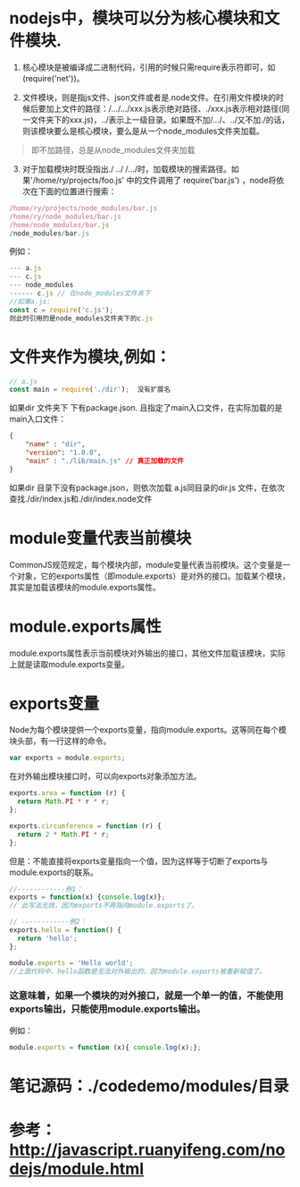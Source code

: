 # nodejs中，模块可以分为核心模块和文件模块.

1. 核心模块是被编译成二进制代码，引用的时候只需require表示符即可，如(require('net'))。

2. 文件模块，则是指js文件、json文件或者是.node文件。在引用文件模块的时候后要加上文件的路径：/.../.../xxx.js表示绝对路径、./xxx.js表示相对路径(同一文件夹下的xxx.js)，../表示上一级目录。如果既不加/.../、../又不加./的话，则该模块要么是核心模块，要么是从一个node_modules文件夹加载。

> 即不加路径，总是从node_modules文件夹加载

3. 对于加载模块时既没指出./ ../ /.../时，加载模块的搜索路径。如果'/home/ry/projects/foo.js' 中的文件调用了 require('bar.js') ，node将依次在下面的位置进行搜索： 
```js
/home/ry/projects/node_modules/bar.js 
/home/ry/node_modules/bar.js 
/home/node_modules/bar.js 
/node_modules/bar.js 
```

例如：
```js
--- a.js
--- c.js
--- node_modules
------ c.js // 在node_modules文件夹下
//如果a.js:
const c = require('c.js');
则此时引用的是node_modules文件夹下的c.js

```


# 文件夹作为模块,例如：
```js
// a.js
const main = require('./dir');  没有扩展名
```

如果dir 文件夹下 下有package.json. 且指定了main入口文件，在实际加载的是 main入口文件：
```json
{ 
	"name" : "dir",
	"version": "1.0.0",
	"main" : "./lib/main.js" // 真正加载的文件
} 
```

如果dir 目录下没有package.json，则依次加载 a.js同目录的dir.js 文件，在依次查找./dir/index.js和./dir/index.node文件


# module变量代表当前模块

CommonJS规范规定，每个模块内部，module变量代表当前模块。这个变量是一个对象，它的exports属性（即module.exports）是对外的接口。加载某个模块，其实是加载该模块的module.exports属性。

# module.exports属性

module.exports属性表示当前模块对外输出的接口，其他文件加载该模块，实际上就是读取module.exports变量。

# exports变量

Node为每个模块提供一个exports变量，指向module.exports。这等同在每个模块头部，有一行这样的命令。

```js
var exports = module.exports;
```
在对外输出模块接口时，可以向exports对象添加方法。

```js
exports.area = function (r) {
  return Math.PI * r * r;
};

exports.circumference = function (r) {
  return 2 * Math.PI * r;
};
```

但是：不能直接将exports变量指向一个值，因为这样等于切断了exports与module.exports的联系。

```js
//------------例1：
exports = function(x) {console.log(x)};
// 此写法无效，因为exports不再指向module.exports了。

// ------------例2：
exports.hello = function() {
  return 'hello';
};

module.exports = 'Hello world';
//上面代码中，hello函数是无法对外输出的，因为module.exports被重新赋值了。
```

### 这意味着，如果一个模块的对外接口，就是一个单一的值，不能使用exports输出，只能使用module.exports输出。
例如：
```js
module.exports = function (x){ console.log(x);};
```




# 笔记源码：./codedemo/modules/目录
# 参考：http://javascript.ruanyifeng.com/nodejs/module.html

